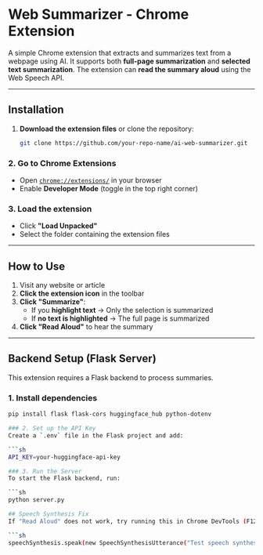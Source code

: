 # Web Summarizer - Chrome Extension

A simple Chrome extension that extracts and summarizes text from a webpage using AI. It supports both **full-page summarization** and **selected text summarization**. The extension can **read the summary aloud** using the Web Speech API.

---

## Installation
1. **Download the extension files** or clone the repository:
   ```sh
   git clone https://github.com/your-repo-name/ai-web-summarizer.git
### 2. Go to Chrome Extensions  
- Open [`chrome://extensions/`](chrome://extensions/) in your browser  
- Enable **Developer Mode** (toggle in the top right corner)  

### 3. Load the extension  
- Click **"Load Unpacked"**  
- Select the folder containing the extension files  

---

## How to Use  
1. Visit any website or article  
2. **Click the extension icon** in the toolbar  
3. **Click "Summarize"**:  
   - If you **highlight text** → Only the selection is summarized  
   - If **no text is highlighted** → The full page is summarized  
4. **Click "Read Aloud"** to hear the summary  

---

## Backend Setup (Flask Server)  
This extension requires a Flask backend to process summaries.  

### 1. Install dependencies  
   ```sh 
   pip install flask flask-cors huggingface_hub python-dotenv

### 2. Set up the API Key  
Create a `.env` file in the Flask project and add:  

```sh
API_KEY=your-huggingface-api-key

### 3. Run the Server  
To start the Flask backend, run:  

```sh
python server.py

## Speech Synthesis Fix
If "Read Aloud" does not work, try running this in Chrome DevTools (F12 > Console):

```sh
speechSynthesis.speak(new SpeechSynthesisUtterance("Test speech synthesis."));

